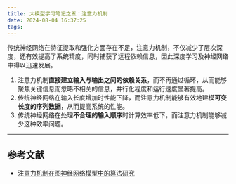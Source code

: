 ```yaml
---
title: 大模型学习笔记之五：注意力机制
date: 2024-08-04 16:37:25
tags:
---
```



传统神经网络在特征提取和强化方面存在不足，注意力机制，不仅减少了层次深度，还有效提高了系统精度，同时捕获了远程依赖信息，因此深度学习及神经网络中得以迅速发展。

1. 注意力机制**直接建立输入与输出之间的依赖关系**，而不再通过循环，从而能够聚焦关键信息而忽略不相关的信息，并行化程度和运行速度显著提高。
2. 传统神经网络在输入长度增加时性能下降，而注意力机制能够有效地建模**可变长度的序列数据**，从而提高系统的性能。
3. 传统神经网络在处理**不合理的输入顺序**时计算效率低下，而注意力机制能够减少这种效率问题。


---

## 参考文献

- [注意力机制在图神经网络模型中的算法研究](https://pdf.hanspub.org/MOS20240100000_68041811.pdf)
